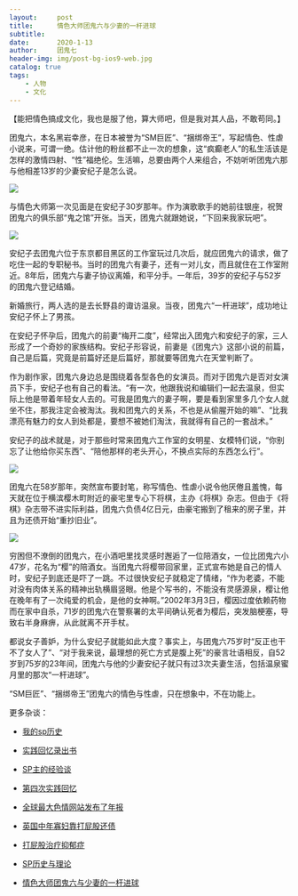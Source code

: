```yaml
---
layout:     post
title:      情色大师团鬼六与少妻的一杆进球
subtitle:   
date:       2020-1-13
author:     团鬼七
header-img: img/post-bg-ios9-web.jpg
catalog: true
tags:
    - 人物
    - 文化
---
```


【能把情色搞成文化，我也是服了他，算大师吧，但是我对其人品，不敢苟同。】


团鬼六，本名黑岩幸彦，在日本被誉为“SM巨匠”、“捆绑帝王”，写起情色、性虐小说来，可谓一绝。估计他的粉丝都不止一次的想象，这“疯癫老人”的私生活该是怎样的激情四射、“性”福绝伦。生活嘛，总要由两个人来组合，不妨听听团鬼六那与他相差13岁的少妻安纪子是怎么说。


![](https://cdn.steemitimages.com/DQmTLahiNcPCyzARTB6EzBzCFhScKQi3yhpysGTqL7Hm77U/image.png)

与情色大师第一次见面是在安纪子30岁那年。作为演歌歌手的她前往银座，祝贺团鬼六的俱乐部“鬼之馆”开张。当天，团鬼六就跟她说，“下回来我家玩吧”。

![](https://cdn.steemitimages.com/DQmdMKdGp1q91NScy9mfs7bXxHWUnc2RmWHPqoZhDjR9gx7/image.png)

安纪子去团鬼六位于东京都目黑区的工作室玩过几次后，就应团鬼六的请求，做了吃住一起的专职秘书。当时的团鬼六有妻子，还有一对儿女，而且就住在工作室附近。8年后，团鬼六与妻子协议离婚，和平分手。一年后，39岁的安纪子与52岁的团鬼六登记结婚。

新婚旅行，两人选的是去长野县的诹访温泉。当夜，团鬼六“一杆进球”，成功地让安纪子怀上了男孩。

在安纪子怀孕后，团鬼六的前妻“梅开二度”，经常出入团鬼六和安纪子的家，三人形成了一个奇妙的家族结构。安纪子形容说，前妻是《团鬼六》这部小说的前篇，自己是后篇，究竟是前篇好还是后篇好，那就要等团鬼六在天堂判断了。

作为剧作家，团鬼六身边总是围绕着各型各色的女演员。而对于团鬼六是否对女演员下手，安纪子也有自己的看法。“有一次，他跟我说和编辑们一起去温泉，但实际上他是带着年轻女人去的。可我是团鬼六的妻子啊，要是看到家里多几个女人就坐不住，那我注定会被淘汰。我和团鬼六的关系，不也是从偷腥开始的嘛”、“比我漂亮有魅力的女人到处都是，要想不被她们淘汰，我就得有自己的一套战术。”

安纪子的战术就是，对于那些时常来团鬼六工作室的女明星、女模特们说，“你别忘了让他给你买东西”、“陪他那样的老头开心，不换点实际的东西怎么行”。

![](https://cdn.steemitimages.com/DQmS8PZC4C4MURozKRvsGW9wqb3RRYSa4xzJpGk6X2ZDfeh/image.png)

团鬼六在58岁那年，突然宣布要封笔，称写情色、性虐小说令他厌倦且羞愧，每天就在位于横滨樱木町附近的豪宅里专心下将棋，主办《将棋》杂志。但由于《将棋》杂志带不进实际利益，团鬼六负债4亿日元，由豪宅搬到了租来的房子里，并且为还债开始“重抄旧业”。

![](https://cdn.steemitimages.com/DQmTGjtWXDcqhAou8s3v9JBjkcWZ8tuLPFgA9Dakus8WTGS/image.png)

穷困但不潦倒的团鬼六，在小酒吧里找灵感时邂逅了一位陪酒女，一位比团鬼六小47岁，花名为“樱”的陪酒女。当团鬼六将樱带回家里，正式宣布她是自己的情人时，安纪子到底还是吓了一跳。不过很快安纪子就稳定了情绪，“作为老婆，不能对没有肉体关系的精神出轨横眉竖眼。他是个写书的，不能没有灵感源泉，樱让他在晚年有了一次纯爱的机会，是他的女神啊。”2002年3月3日，樱因过度依赖药物而在家中自杀，71岁的团鬼六在警察署的太平间确认死者为樱后，突发脑梗塞，导致右半身麻痹，从此就离不开手杖。

都说女子善妒，为什么安纪子就能如此大度？事实上，与团鬼六75岁时“反正也干不了女人了”、“对于我来说，最理想的死亡方式是腹上死”的豪言壮语相反，自52岁到75岁的23年间，团鬼六与他的少妻安纪子就只有过3次夫妻生活，包括温泉蜜月里的那次“一杆进球”。

“SM巨匠”、“捆绑帝王”团鬼六的情色与性虐，只在想象中，不在功能上。


更多杂谈：

- [我的sp历史](http://childinside.club/2019/10/10/%E6%88%91%E7%9A%84sp%E5%8E%86%E5%8F%B2/)

- [实践回忆录出书](http://childinside.club/2020/01/15/%E5%AE%9E%E8%B7%B5%E5%9B%9E%E5%BF%86%E5%BD%95%E5%87%BA%E4%B9%A6/)

- [SP主的经验谈](http://childinside.club/2013/04/17/SP%E4%B8%BB%E7%9A%84%E7%BB%8F%E9%AA%8C%E8%B0%88/)

- [第四次实践回忆](http://childinside.club/2018/10/16/%E7%AC%AC%E5%9B%9B%E6%AC%A1%E5%AE%9E%E8%B7%B5%E5%9B%9E%E5%BF%86/)

- [全球最大色情网站发布了年报](http://childinside.club/2020/03/06/%E5%85%A8%E7%90%83%E6%9C%80%E5%A4%A7%E8%89%B2%E6%83%85%E7%BD%91%E7%AB%99%E5%8F%91%E5%B8%83%E4%BA%86%E5%B9%B4%E6%8A%A5/)

- [英国中年寡妇靠打屁股还债](http://childinside.club/2020/02/07/%E8%8B%B1%E5%9B%BD%E4%B8%AD%E5%B9%B4%E5%AF%A1%E5%A6%87/)

- [打屁股治疗抑郁症](http://childinside.club/2020/01/19/%E6%89%93%E5%B1%81%E8%82%A1%E6%B2%BB%E7%96%97%E6%8A%91%E9%83%81%E7%97%87/)

- [SP历史与理论](http://childinside.club/2019/12/31/SP%E5%8E%86%E5%8F%B2%E4%B8%8E%E7%90%86%E8%AE%BA/)

- [情色大师团鬼六与少妻的一杆进球](http://childinside.club/2020/01/13/%E6%83%85%E8%89%B2%E5%A4%A7%E5%B8%88%E5%9B%A2%E9%AC%BC%E5%85%AD%E4%B8%8E%E5%B0%91%E5%A6%BB%E7%9A%84%E4%B8%80%E6%9D%86%E8%BF%9B%E7%90%83/)
